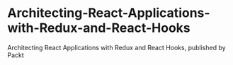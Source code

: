 # Architecting-React-Applications-with-Redux-and-React-Hooks
Architecting React Applications with Redux and React Hooks, published by Packt

